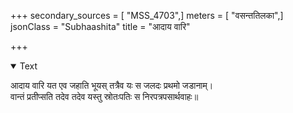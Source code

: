 +++
secondary_sources = [ "MSS_4703",]
meters = [ "वसन्ततिलका",]
jsonClass = "Subhaashita"
title = "आदाय वारि"

+++

<details open><summary>Text</summary>

आदाय वारि यत एव जहाति भूयस् तत्रैव यः स जलदः प्रथमो जडानाम्।  
वान्तं प्रतीप्सति तदेव तदेव यस्तु स्रोतःपतिः स निरपत्रपसार्थवाहः॥
</details>
